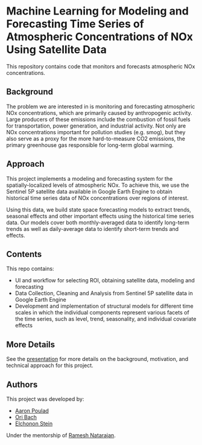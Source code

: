 # Machine Learning for Modeling and Forecasting Time Series of Atmospheric Concentrations of NOx Using Satellite Data

This repository contains code that monitors and forecasts atmospheric NOx concentrations.

## Background

The problem we are interested in is monitoring and forecasting atmospheric NOx concentrations, which are primarily caused by anthropogenic activity. Large producers of these emissions include the combustion of fossil fuels for transportation, power generation, and industrial activity. Not only are NOx concentrations important for pollution studies (e.g. smog), but they also serve as a proxy for the more hard-to-measure CO2 emissions, the primary greenhouse gas responsible for long-term global warming.

## Approach

This project implements a modeling and forecasting system for the spatially-localized levels of atmospheric NOx. To achieve this, we use the Sentinel 5P satellite data available in Google Earth Engine to obtain historical time series data of NOx concentrations over regions of interest.

Using this data, we build state space forecasting models to extract trends, seasonal effects and other important effects using the historical time series data. Our models cover both monthly-averaged data to identify long-term trends as well as daily-average data to identify short-term trends and effects.

## Contents

This repo contains:

- UI and workflow for selecting ROI, obtaining satellite data, modeling and forecasting
- Data Collection, Cleaning and Analysis from Sentinel 5P satellite data in Google Earth Engine
- Development and implementation of structural models for different time scales in which the individual components represent various facets of the time series, such as level, trend, seasonality, and individual covariate effects

## More Details

See the [presentation]() for more details on the background, motivation, and technical approach for this project. 

## Authors

This project was developed by:

- [Aaron Poulad](https://www.linkedin.com/in/aaron-poulad-603a892a4/)
- [Ori Bach](https://www.linkedin.com/in/ori-bach-7a9b902ab/)
- [Elchonon Stein](https://www.linkedin.com/in/elchonon-s-35b1b028b/)

Under the mentorship of [Ramesh Natarajan](https://www.linkedin.com/in/ramesh-natarajan-07a05989/).
